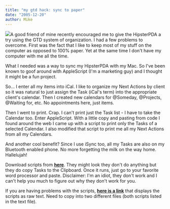 ```yaml
---
title: "my gtd hack: sync to paper"
date: "2005-12-20"
author: Mike
---
```


![](http://www.mccamon.org/images/actionshot.jpg)A good friend of mine recently encouraged me to give the HipsterPDA a try using the GTD system of organization. I had a few problems to overcome. First was the fact that I like to keep most of my stuff on the computer as opposed to 100% paper. Yet at the same time I don't have my computer with me all the time.

What I needed was a way to sync my HipsterPDA with my Mac. So I've been known to goof around with AppleScript (I'm a marketing guy) and I thought it might be a fun project.

So... I enter all my items into iCal. I like to organize my Next Actions by client so it was natural to just assign the Task (iCal's term) into the appropriate client's calendar. Then I created new calendars for @Someday, @Projects, @Waiting for, etc. No appointments here, just items.

Then I went to print. Crap. I can't print just the Task list - I have to take the Calendar too. Enter AppleScript. With a little copy and pasting from code I found around the web I came up with a script to print only the Tasks of a selected Calendar. I also modified that script to print me all my Next Actions from all my Calendars.

And another cool benefit? Since I use iSync too, all my Tasks are also on my Bluetooth enabled phone. No more forgetting the milk on the way home. Hallelujah!

Download scripts from **[**here**](http://www.mccamon.org/downloads/hipsterpda.zip)**. They might look they don't do anything but they do copy Tasks to the Clipboard. Once it runs, just go to your favorite word processor and paste. Disclaimer: I'm an idiot, they don't work and I can't help you much to figure out why they don't work for you.

If you are having problems with the scripts, **[**here is a link**](http://www.mccamon.org/downloads/plaintext.html)** that displays the scripts as raw text. Need to copy into two different files (both scripts listed in the text file).
